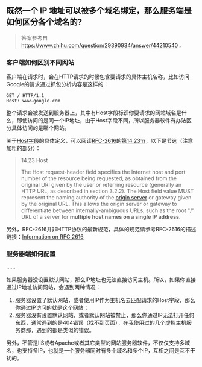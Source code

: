 ## 既然一个 IP 地址可以被多个域名绑定，那么服务端是如何区分各个域名的?

> 答案参考自 https://www.zhihu.com/question/29390934/answer/44210540 。

### 客户端如何区别不同网站

客户端在请求时，会在HTTP请求的时候包含要请求的具体主机名称，比如访问Google的请求通过抓包分析内容是这样的：

```text
GET / HTTP/1.1
Host: www.google.com
```

整个请求会被发送到服务器上，其中有Host字段标识你要请求的网站域名是什么，即使访问的是同一个IP地址，由于Host字段不同，所以服务器软件有办法区分具体访问的是哪个网站。

关于[Host字段](https://www.zhihu.com/search?q=Host字段&search_source=Entity&hybrid_search_source=Entity&hybrid_search_extra={"sourceType"%3A"answer"%2C"sourceId"%3A44210540})的具体定义，可以阅读[RFC-2616](https://www.zhihu.com/search?q=RFC-2616&search_source=Entity&hybrid_search_source=Entity&hybrid_search_extra={"sourceType"%3A"answer"%2C"sourceId"%3A44210540})的[第14.23节](https://link.zhihu.com/?target=http%3A//www.rfc-editor.org/rfc/rfc2616.txt)，以下是节选（注意加粗的部分）：

> 14.23 Host
>
>    The Host request-header field specifies the Internet host and port
>    number of the resource being requested, as obtained from the original
>    URI given by the user or referring resource (generally an HTTP URL,
>    as described in section 3.2.2). The Host field value MUST represent
>    the naming authority of the [origin server](https://www.zhihu.com/search?q=origin+server&search_source=Entity&hybrid_search_source=Entity&hybrid_search_extra={"sourceType"%3A"answer"%2C"sourceId"%3A44210540}) or gateway given by the
>    original URL. This allows the origin server or gateway to
>    differentiate between internally-ambiguous URLs, such as the root "/"
>    URL of a server for **multiple host names on a single IP address**.

另外，RFC-2616并非HTTP协议的最新规范，具体的规范请参考RFC-2616的描述链接：[Information on RFC 2616](https://link.zhihu.com/?target=http%3A//www.rfc-editor.org/info/rfc2616)

### 服务器端如何配置

......

如果服务器没设置默认网站，那么IP地址也无法直接访问主机。所以，如果你直接通过IP地址访问网站，会遇到两种情况：

1. 服务器设置了默认网站，或者使用IP作为主机名去匹配请求的Host字段，那么你通过IP访问的就是这个网站；
2. 服务器没有设置默认网站，或者默认网站被禁止，那么你通过IP无法打开任何东西，通常遇到的是404错误（找不到页面），在我使用过的几个虚拟主机服务商那，遇到的都是类似的错误。

另外，不管是IIS或者Apache或者其它类型的网站服务器软件，不仅仅支持多域名，也支持多IP，也就是一个服务器同时有多个域名和多个IP，互相之间是互不干扰的。